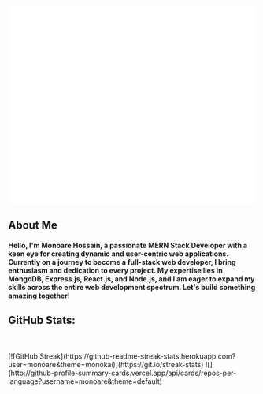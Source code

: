 <div align="center">
	<br>
	<a href="https://raw.githubusercontent.com/sindresorhus/css-in-readme-like-wat/main/readme.md">
	<a href="https://github.com/sindresorhus/css-in-readme-like-wat/blame/main/header.svg">
		<img src="header.svg" width="1200" height="400" alt="Click to see the source">
	</a>
	<br>
</div>


## About Me
#### Hello, I'm Monoare Hossain, a passionate MERN Stack Developer with a keen eye for creating dynamic and user-centric web applications. Currently on a journey to become a full-stack web developer, I bring enthusiasm and dedication to every project. My expertise lies in MongoDB, Express.js, React.js, and Node.js, and I am eager to expand my skills across the entire web development spectrum. Let's build something amazing together!


## GitHub Stats:
<div align="center">
    <br>
    <a href="https://raw.githubusercontent.com/monoare/monoare/main/statslink">
    </a>
    <br>
</div>
[![GitHub Streak](https://github-readme-streak-stats.herokuapp.com?user=monoare&theme=monokai)](https://git.io/streak-stats)
![](http://github-profile-summary-cards.vercel.app/api/cards/repos-per-language?username=monoare&theme=default)

